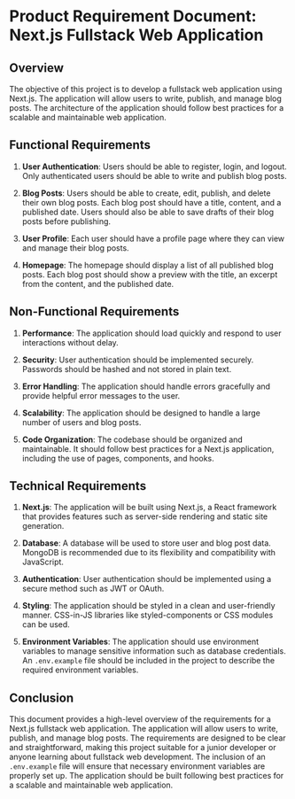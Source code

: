 # Product Requirement Document: Next.js Fullstack Web Application

## Overview

The objective of this project is to develop a fullstack web application using Next.js. The application will allow users to write, publish, and manage blog posts. The architecture of the application should follow best practices for a scalable and maintainable web application.

## Functional Requirements

1. **User Authentication**: Users should be able to register, login, and logout. Only authenticated users should be able to write and publish blog posts.

2. **Blog Posts**: Users should be able to create, edit, publish, and delete their own blog posts. Each blog post should have a title, content, and a published date. Users should also be able to save drafts of their blog posts before publishing.

3. **User Profile**: Each user should have a profile page where they can view and manage their blog posts.

4. **Homepage**: The homepage should display a list of all published blog posts. Each blog post should show a preview with the title, an excerpt from the content, and the published date.

## Non-Functional Requirements

1. **Performance**: The application should load quickly and respond to user interactions without delay.

2. **Security**: User authentication should be implemented securely. Passwords should be hashed and not stored in plain text.

3. **Error Handling**: The application should handle errors gracefully and provide helpful error messages to the user.

4. **Scalability**: The application should be designed to handle a large number of users and blog posts.

5. **Code Organization**: The codebase should be organized and maintainable. It should follow best practices for a Next.js application, including the use of pages, components, and hooks.

## Technical Requirements

1. **Next.js**: The application will be built using Next.js, a React framework that provides features such as server-side rendering and static site generation.

2. **Database**: A database will be used to store user and blog post data. MongoDB is recommended due to its flexibility and compatibility with JavaScript.

3. **Authentication**: User authentication should be implemented using a secure method such as JWT or OAuth.

4. **Styling**: The application should be styled in a clean and user-friendly manner. CSS-in-JS libraries like styled-components or CSS modules can be used.

5. **Environment Variables**: The application should use environment variables to manage sensitive information such as database credentials. An `.env.example` file should be included in the project to describe the required environment variables.

## Conclusion

This document provides a high-level overview of the requirements for a Next.js fullstack web application. The application will allow users to write, publish, and manage blog posts. The requirements are designed to be clear and straightforward, making this project suitable for a junior developer or anyone learning about fullstack web development. The inclusion of an `.env.example` file will ensure that necessary environment variables are properly set up. The application should be built following best practices for a scalable and maintainable web application.
